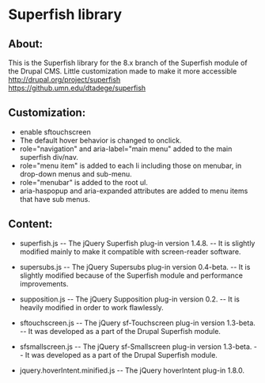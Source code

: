 # Superfish library

About:
------
This is the Superfish library for the 8.x branch of the Superfish module of the Drupal CMS. Little customization made to make it more accessible
http://drupal.org/project/superfish
https://github.umn.edu/dtadege/superfish


Customization:
----------
* enable sftouchscreen
* The default hover behavior is changed to onclick.
* role="navigation" and aria-label="main menu" added to the main superfish div/nav.
* role="menu item" is added to each li including those on menubar, in drop-down menus and sub-menu.
* role="menubar" is added to the root ul.
* aria-haspopup and aria-expanded attributes are added to menu items that have sub menus. 


Content:
---------
- superfish.js
-- The jQuery Superfish plug-in version 1.4.8.
-- It is slightly modified mainly to make it compatible with screen-reader software.

- supersubs.js
-- The jQuery Supersubs plug-in version 0.4-beta.
-- It is slightly modified because of the Superfish module and performance improvements.

- supposition.js
-- The jQuery Supposition plug-in version 0.2.
-- It is heavily modified in order to work flawlessly.

- sftouchscreen.js
-- The jQuery sf-Touchscreen plug-in version 1.3-beta.
-- It was developed as a part of the Drupal Superfish module.

- sfsmallscreen.js
-- The jQuery sf-Smallscreen plug-in version 1.3-beta.
-- It was developed as a part of the Drupal Superfish module.

- jquery.hoverIntent.minified.js
-- The jQuery hoverIntent plug-in 1.8.0.
